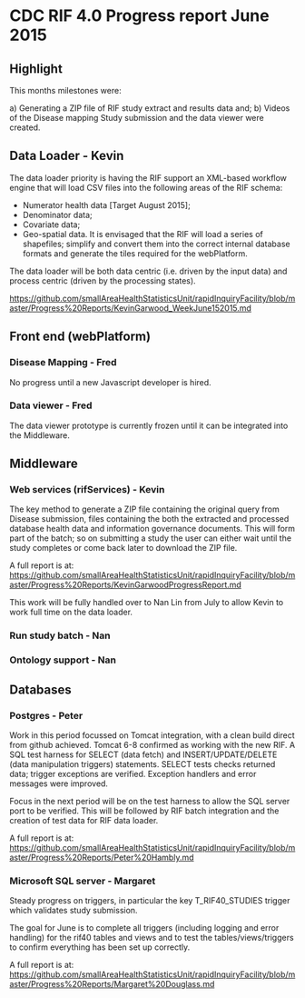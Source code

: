 # CDC RIF 4.0 Progress report June 2015

## Highlight

This months milestones were:

a) Generating a ZIP file of RIF study extract and results data and;
b) Videos of the Disease mapping Study submission and the data viewer were created.

## Data Loader - Kevin

The data loader priority is having the RIF support an XML-based workflow engine that will load CSV files into the following areas 
of the RIF schema:

* Numerator health data [Target August 2015];
* Denominator data;
* Covariate data;
* Geo-spatial data. It is envisaged that the RIF will load a series of shapefiles; simplify and convert 
  them into the correct internal database formats and generate the tiles required for the webPlatform.

The data loader will be both data centric (i.e. driven by the input data) and process centric (driven by 
the processing states). 
  
https://github.com/smallAreaHealthStatisticsUnit/rapidInquiryFacility/blob/master/Progress%20Reports/KevinGarwood_WeekJune152015.md
  
## Front end (webPlatform)

### Disease Mapping - Fred

No progress until a new Javascript developer is hired.

### Data viewer - Fred

The data viewer prototype is currently frozen until it can be integrated into the Middleware.

## Middleware

### Web services (rifServices) - Kevin

The key method to generate a ZIP file containing the original query from Disease submission, files containing the both the 
extracted and processed database health data and information governance documents. This will form part of the batch; so on submitting a 
study the user can either wait until the study completes or come back later to download the ZIP file.

A full report is at: https://github.com/smallAreaHealthStatisticsUnit/rapidInquiryFacility/blob/master/Progress%20Reports/KevinGarwoodProgressReport.md

This work will be fully handled over to Nan Lin from July to allow Kevin to work full time on the data loader. 

### Run study batch - Nan

### Ontology support - Nan

## Databases

### Postgres - Peter

Work in this period focussed on Tomcat integration, with a clean build direct from github achieved. Tomcat 6-8 confirmed 
as working with the new RIF. A SQL test harness for SELECT (data fetch) and INSERT/UPDATE/DELETE (data manipulation triggers) statements. 
SELECT tests checks returned data; trigger exceptions are verified. Exception handlers and error messages were improved.

Focus in the next period will be on the test harness to allow the SQL server port to be verified. This will be followed 
by RIF batch integration and the creation of test data for RIF data loader.

A full report is at: https://github.com/smallAreaHealthStatisticsUnit/rapidInquiryFacility/blob/master/Progress%20Reports/Peter%20Hambly.md

### Microsoft SQL server - Margaret

Steady progress on triggers, in particular the key T_RIF40_STUDIES trigger which validates study submission.

The goal for June is to complete all triggers (including logging and error handling) for the rif40 tables and
views and to test the tables/views/triggers to confirm everything has been set up correctly.

A full report is at: https://github.com/smallAreaHealthStatisticsUnit/rapidInquiryFacility/blob/master/Progress%20Reports/Margaret%20Douglass.md



 

 
